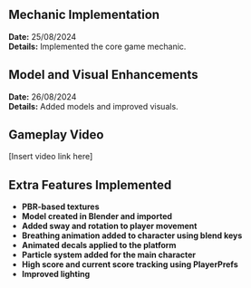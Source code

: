 ## Mechanic Implementation

**Date:** 25/08/2024  
**Details:** Implemented the core game mechanic.

## Model and Visual Enhancements

**Date:** 26/08/2024  
**Details:** Added models and improved visuals.

## Gameplay Video

[Insert video link here]

## Extra Features Implemented

- **PBR-based textures**
- **Model created in Blender and imported**
- **Added sway and rotation to player movement**
- **Breathing animation added to character using blend keys**
- **Animated decals applied to the platform**
- **Particle system added for the main character**
- **High score and current score tracking using PlayerPrefs**
- **Improved lighting**
